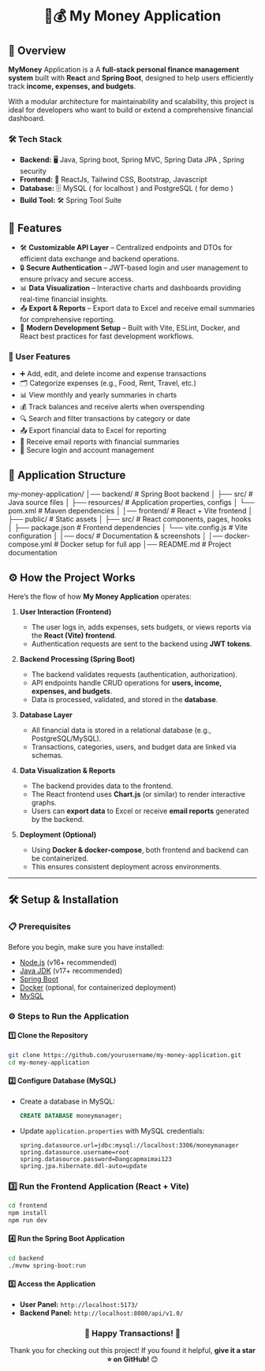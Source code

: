 <h1 align="center"> 🐷💰 My Money Application </h1>

## 📌 Overview
**MyMoney** Application is a A **full-stack personal finance management system** built with **React** and **Spring Boot**, designed to help users efficiently track **income, expenses, and budgets**.  

With a modular architecture for maintainability and scalability, this project is ideal for developers who want to build or extend a comprehensive financial dashboard.

### 🛠️ Tech Stack
- **Backend:** 🖥️ Java, Spring boot, Spring MVC, Spring Data JPA , Spring security 
- **Frontend:** 🎨 ReactJs, Tailwind CSS, Bootstrap, Javascript
- **Database:** 🗄️ MySQL ( for localhost ) and PostgreSQL ( for demo ) 
- **Build Tool:** 🛠️ Spring Tool Suite 

## 🌟 Features
- 🛠️ **Customizable API Layer** – Centralized endpoints and DTOs for efficient data exchange and backend operations.  
- 🔒 **Secure Authentication** – JWT-based login and user management to ensure privacy and secure access.  
- 📊 **Data Visualization** – Interactive charts and dashboards providing real-time financial insights.  
- 📤 **Export & Reports** – Export data to Excel and receive email summaries for comprehensive reporting.  
- 🚀 **Modern Development Setup** – Built with Vite, ESLint, Docker, and React best practices for fast development workflows.  

### 👤 User Features
 - ➕ Add, edit, and delete income and expense transactions
 - 🗂️ Categorize expenses (e.g., Food, Rent, Travel, etc.)
 - 📊 View monthly and yearly summaries in charts
 - 💰 Track balances and receive alerts when overspending
 - 🔍 Search and filter transactions by category or date
 - 📤 Export financial data to Excel for reporting
 - 📧 Receive email reports with financial summaries
 - 🔐 Secure login and account management


## 📐 Application Structure
my-money-application/
│── backend/                # Spring Boot backend
│   ├── src/                # Java source files
│   ├── resources/          # Application properties, configs
│   └── pom.xml             # Maven dependencies
│
│── frontend/               # React + Vite frontend
│   ├── public/             # Static assets
│   ├── src/                # React components, pages, hooks
│   ├── package.json        # Frontend dependencies
│   └── vite.config.js      # Vite configuration
│
│── docs/                   # Documentation & screenshots
│
│── docker-compose.yml      # Docker setup for full app
│── README.md               # Project documentation


## ⚙️ How the Project Works
Here’s the flow of how **My Money Application** operates:

1. **User Interaction (Frontend)**  
   - The user logs in, adds expenses, sets budgets, or views reports via the **React (Vite) frontend**.  
   - Authentication requests are sent to the backend using **JWT tokens**.  

2. **Backend Processing (Spring Boot)**  
   - The backend validates requests (authentication, authorization).  
   - API endpoints handle CRUD operations for **users, income, expenses, and budgets**.  
   - Data is processed, validated, and stored in the **database**.  

3. **Database Layer**  
   - All financial data is stored in a relational database (e.g., PostgreSQL/MySQL).  
   - Transactions, categories, users, and budget data are linked via schemas.  

4. **Data Visualization & Reports**  
   - The backend provides data to the frontend.  
   - The React frontend uses **Chart.js** (or similar) to render interactive graphs.  
   - Users can **export data** to Excel or receive **email reports** generated by the backend.  

5. **Deployment (Optional)**  
   - Using **Docker & docker-compose**, both frontend and backend can be containerized.  
   - This ensures consistent deployment across environments.  

---
## 🛠️ Setup & Installation

### 📋 Prerequisites
Before you begin, make sure you have installed:
- [Node.js](https://nodejs.org/) (v16+ recommended)  
- [Java JDK](https://adoptium.net/) (v17+ recommended)  
- [Spring Boot](https://spring.io/projects/spring-boot)  
- [Docker](https://www.docker.com/) (optional, for containerized deployment)
- [MySQL](https://www.mysql.com/downloads/) 

### ⚙️ Steps to Run the Application

#### 1️⃣ Clone the Repository
```sh
git clone https://github.com/yourusername/my-money-application.git
cd my-money-application
```

#### 2️⃣ Configure Database (MySQL)
- Create a database in MySQL:
  ```sql
  CREATE DATABASE moneymanager;
  ```
- Update `application.properties` with MySQL credentials:
  ```properties
  spring.datasource.url=jdbc:mysql://localhost:3306/moneymanager
  spring.datasource.username=root
  spring.datasource.password=Dangcapmaimai123
  spring.jpa.hibernate.ddl-auto=update
  ```

### 3️⃣ Run the Frontend Application (React + Vite)
```bash
cd frontend
npm install
npm run dev
```

#### 4️⃣ Run the Spring Boot Application
```sh
cd backend
./mvnw spring-boot:run
```

#### 5️⃣ Access the Application
- **User Panel:** `http://localhost:5173/`
- **Backend Panel:** `http://localhost:8080/api/v1.0/`


<h3 align="center">🎉 Happy Transactions! 🚀</h3> 
<p align="center">Thank you for checking out this project! If you found it helpful, <b>give it a star ⭐ on GitHub! </b> 😊</p>
